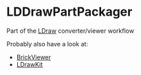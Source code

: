 # LDDrawPartPackager

Part of the [LDraw](https://www.ldraw.org) converter/viewer workflow

Probably also have a look at:

* [BrickViewer](https://github.com/RustyKnight/BrickViewer)
* [LDrawKit](https://github.com/RustyKnight/LDrawKit)
